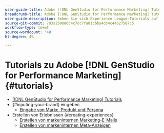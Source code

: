 ```yaml
---
user-guide-title: Adobe [!DNL GenStudio for Performance Marketing] Tutorials
breadcrumb-title: Adobe [!DNL GenStudio for Performance Marketing] Tutorials
user-guide-description: Sehen Sie sich Experience League-Tutorials auf Adobe [!DNL GenStudio for Performance Marketing] an, einer End-to-End-Lösung zur Beschleunigung und Vereinfachung Ihrer Inhaltslieferkette mit generativer KI und intelligenter Automatisierung.
source-git-commit: 703a250886c4c7dc7fa81cbba4db4c44627587c5
workflow-type: tm+mt
source-wordcount: '48'
ht-degree: 4%

---
```



# Tutorials zu Adobe [!DNL GenStudio for Performance Marketing] {#tutorials}

+ [[!DNL GenStudio for Performance Marketing] Tutorials](overview.md)
+ {#inputing-your-brand} eingeben
   + [Eingabe von Marke, Produkt und Persona](./inputting-your-brand/inputting-brand-product-persona.md)
+ Erstellen von Erlebnissen {#creating-experiences}
   + [Erstellen von markeninternen Marketing-E-Mails](./creating-experiences/creating-on-brand-emails.md)
   + [Erstellen von markeninternen Meta-Anzeigen](./creating-experiences/creating-on-meta-ads.md)
